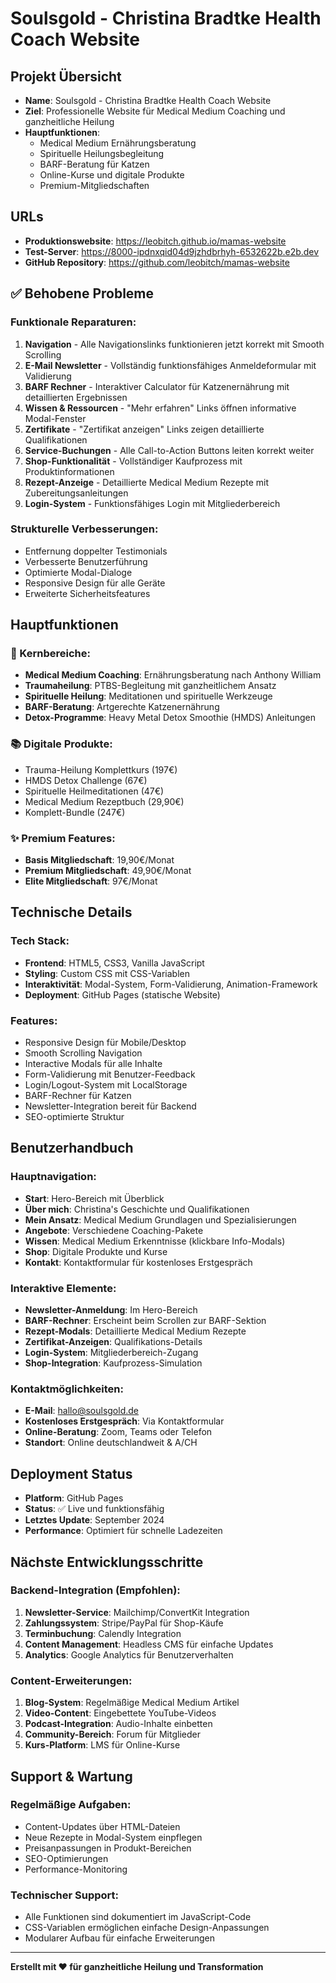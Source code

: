 # Soulsgold - Christina Bradtke Health Coach Website

## Projekt Übersicht
- **Name**: Soulsgold - Christina Bradtke Health Coach Website
- **Ziel**: Professionelle Website für Medical Medium Coaching und ganzheitliche Heilung
- **Hauptfunktionen**: 
  - Medical Medium Ernährungsberatung
  - Spirituelle Heilungsbegleitung
  - BARF-Beratung für Katzen
  - Online-Kurse und digitale Produkte
  - Premium-Mitgliedschaften

## URLs
- **Produktionswebsite**: https://leobitch.github.io/mamas-website
- **Test-Server**: https://8000-ipdnxqid04d9jzhdbrhyh-6532622b.e2b.dev
- **GitHub Repository**: https://github.com/leobitch/mamas-website

## ✅ Behobene Probleme

### Funktionale Reparaturen:
1. **Navigation** - Alle Navigationslinks funktionieren jetzt korrekt mit Smooth Scrolling
2. **E-Mail Newsletter** - Vollständig funktionsfähiges Anmeldeformular mit Validierung
3. **BARF Rechner** - Interaktiver Calculator für Katzenernährung mit detaillierten Ergebnissen
4. **Wissen & Ressourcen** - "Mehr erfahren" Links öffnen informative Modal-Fenster
5. **Zertifikate** - "Zertifikat anzeigen" Links zeigen detaillierte Qualifikationen
6. **Service-Buchungen** - Alle Call-to-Action Buttons leiten korrekt weiter
7. **Shop-Funktionalität** - Vollständiger Kaufprozess mit Produktinformationen
8. **Rezept-Anzeige** - Detaillierte Medical Medium Rezepte mit Zubereitungsanleitungen
9. **Login-System** - Funktionsfähiges Login mit Mitgliederbereich

### Strukturelle Verbesserungen:
- Entfernung doppelter Testimonials
- Verbesserte Benutzerführung
- Optimierte Modal-Dialoge
- Responsive Design für alle Geräte
- Erweiterte Sicherheitsfeatures

## Hauptfunktionen

### 🌿 Kernbereiche:
- **Medical Medium Coaching**: Ernährungsberatung nach Anthony William
- **Traumaheilung**: PTBS-Begleitung mit ganzheitlichem Ansatz  
- **Spirituelle Heilung**: Meditationen und spirituelle Werkzeuge
- **BARF-Beratung**: Artgerechte Katzenernährung
- **Detox-Programme**: Heavy Metal Detox Smoothie (HMDS) Anleitungen

### 📚 Digitale Produkte:
- Trauma-Heilung Komplettkurs (197€)
- HMDS Detox Challenge (67€) 
- Spirituelle Heilmeditationen (47€)
- Medical Medium Rezeptbuch (29,90€)
- Komplett-Bundle (247€)

### ✨ Premium Features:
- **Basis Mitgliedschaft**: 19,90€/Monat
- **Premium Mitgliedschaft**: 49,90€/Monat
- **Elite Mitgliedschaft**: 97€/Monat

## Technische Details

### Tech Stack:
- **Frontend**: HTML5, CSS3, Vanilla JavaScript
- **Styling**: Custom CSS mit CSS-Variablen
- **Interaktivität**: Modal-System, Form-Validierung, Animation-Framework
- **Deployment**: GitHub Pages (statische Website)

### Features:
- Responsive Design für Mobile/Desktop
- Smooth Scrolling Navigation
- Interactive Modals für alle Inhalte
- Form-Validierung mit Benutzer-Feedback
- Login/Logout-System mit LocalStorage
- BARF-Rechner für Katzen
- Newsletter-Integration bereit für Backend
- SEO-optimierte Struktur

## Benutzerhandbuch

### Hauptnavigation:
- **Start**: Hero-Bereich mit Überblick
- **Über mich**: Christina's Geschichte und Qualifikationen  
- **Mein Ansatz**: Medical Medium Grundlagen und Spezialisierungen
- **Angebote**: Verschiedene Coaching-Pakete
- **Wissen**: Medical Medium Erkenntnisse (klickbare Info-Modals)
- **Shop**: Digitale Produkte und Kurse
- **Kontakt**: Kontaktformular für kostenloses Erstgespräch

### Interaktive Elemente:
- **Newsletter-Anmeldung**: Im Hero-Bereich
- **BARF-Rechner**: Erscheint beim Scrollen zur BARF-Sektion
- **Rezept-Modals**: Detaillierte Medical Medium Rezepte
- **Zertifikat-Anzeigen**: Qualifikations-Details  
- **Login-System**: Mitgliederbereich-Zugang
- **Shop-Integration**: Kaufprozess-Simulation

### Kontaktmöglichkeiten:
- **E-Mail**: hallo@soulsgold.de
- **Kostenloses Erstgespräch**: Via Kontaktformular
- **Online-Beratung**: Zoom, Teams oder Telefon
- **Standort**: Online deutschlandweit & A/CH

## Deployment Status
- **Platform**: GitHub Pages
- **Status**: ✅ Live und funktionsfähig  
- **Letztes Update**: September 2024
- **Performance**: Optimiert für schnelle Ladezeiten

## Nächste Entwicklungsschritte

### Backend-Integration (Empfohlen):
1. **Newsletter-Service**: Mailchimp/ConvertKit Integration
2. **Zahlungssystem**: Stripe/PayPal für Shop-Käufe
3. **Terminbuchung**: Calendly Integration
4. **Content Management**: Headless CMS für einfache Updates
5. **Analytics**: Google Analytics für Benutzerverhalten

### Content-Erweiterungen:
1. **Blog-System**: Regelmäßige Medical Medium Artikel
2. **Video-Content**: Eingebettete YouTube-Videos
3. **Podcast-Integration**: Audio-Inhalte einbetten
4. **Community-Bereich**: Forum für Mitglieder
5. **Kurs-Platform**: LMS für Online-Kurse

## Support & Wartung

### Regelmäßige Aufgaben:
- Content-Updates über HTML-Dateien
- Neue Rezepte in Modal-System einpflegen  
- Preisanpassungen in Produkt-Bereichen
- SEO-Optimierungen
- Performance-Monitoring

### Technischer Support:
- Alle Funktionen sind dokumentiert im JavaScript-Code
- CSS-Variablen ermöglichen einfache Design-Anpassungen
- Modularer Aufbau für einfache Erweiterungen

---

**Erstellt mit ❤️ für ganzheitliche Heilung und Transformation**